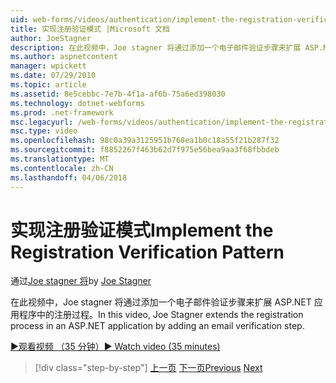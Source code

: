 ```yaml
---
uid: web-forms/videos/authentication/implement-the-registration-verification-pattern
title: 实现注册验证模式 |Microsoft 文档
author: JoeStagner
description: 在此视频中，Joe stagner 将通过添加一个电子邮件验证步骤来扩展 ASP.NET 应用程序中的注册过程。
ms.author: aspnetcontent
manager: wpickett
ms.date: 07/29/2010
ms.topic: article
ms.assetid: 8e5cebbc-7e7b-4f1a-af6b-75a6ed398030
ms.technology: dotnet-webforms
ms.prod: .net-framework
msc.legacyurl: /web-forms/videos/authentication/implement-the-registration-verification-pattern
msc.type: video
ms.openlocfilehash: 98c0a39a3125951b768ea1b0c18a55f21b287f32
ms.sourcegitcommit: f8852267f463b62d7f975e56bea9aa3f68fbbdeb
ms.translationtype: MT
ms.contentlocale: zh-CN
ms.lasthandoff: 04/06/2018
---
```

<a name="implement-the-registration-verification-pattern"></a><span data-ttu-id="80cfc-103">实现注册验证模式</span><span class="sxs-lookup"><span data-stu-id="80cfc-103">Implement the Registration Verification Pattern</span></span>
====================
<span data-ttu-id="80cfc-104">通过[Joe stagner 将](https://github.com/JoeStagner)</span><span class="sxs-lookup"><span data-stu-id="80cfc-104">by [Joe Stagner](https://github.com/JoeStagner)</span></span>

<span data-ttu-id="80cfc-105">在此视频中，Joe stagner 将通过添加一个电子邮件验证步骤来扩展 ASP.NET 应用程序中的注册过程。</span><span class="sxs-lookup"><span data-stu-id="80cfc-105">In this video, Joe Stagner extends the registration process in an ASP.NET application by adding an email verification step.</span></span>

[<span data-ttu-id="80cfc-106">&#9654;观看视频 （35 分钟）</span><span class="sxs-lookup"><span data-stu-id="80cfc-106">&#9654; Watch video (35 minutes)</span></span>](https://channel9.msdn.com/Blogs/ASP-NET-Site-Videos/implement-the-registration-verification-pattern)

> [!div class="step-by-step"]
> <span data-ttu-id="80cfc-107">[上一页](logging-users-into-your-membership-system.md)
> [下一页](simple-web-service-authentication.md)</span><span class="sxs-lookup"><span data-stu-id="80cfc-107">[Previous](logging-users-into-your-membership-system.md)
[Next](simple-web-service-authentication.md)</span></span>
